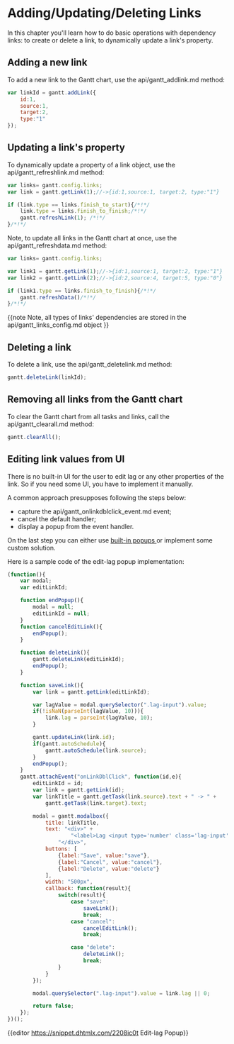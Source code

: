 Adding/Updating/Deleting Links
=========================================
In this chapter you'll learn how to do basic operations with dependency links: to create or delete a link, 
to dynamically update a link's property. 


Adding a new link
----------------------------
To add a new link to the Gantt chart, use the api/gantt_addlink.md method:

~~~js
var linkId = gantt.addLink({
	id:1,
    source:1,
    target:2,
    type:"1"
});
~~~

Updating a link's property
------------------------------
To dynamically update a property of a link object, use the api/gantt_refreshlink.md method:

~~~js
var links= gantt.config.links;
var link = gantt.getLink(1);//->{id:1,source:1, target:2, type:"1"}

if (link.type == links.finish_to_start){/*!*/ 
	link.type = links.finish_to_finish;/*!*/ 
    gantt.refreshLink(1); /*!*/ 
}/*!*/ 
~~~

Note, to update all links in the Gantt chart at once, use the api/gantt_refreshdata.md method:

~~~js
var links= gantt.config.links;

var link1 = gantt.getLink(1);//->{id:1,source:1, target:2, type:"1"}
var link2 = gantt.getLink(2);//->{id:2,source:4, target:5, type:"0"}

if (link1.type == links.finish_to_finish){/*!*/ 
	gantt.refreshData()/*!*/ 
}/*!*/ 
~~~

{{note
Note, all types of links' dependencies are stored in the api/gantt_links_config.md object
}}

Deleting a link
-------------------------------
To delete a link, use the api/gantt_deletelink.md method:

~~~js
gantt.deleteLink(linkId);
~~~

Removing all links from the Gantt chart
-------------------------------------------
To clear the Gantt chart from all tasks and links, call the api/gantt_clearall.md method:


~~~js
gantt.clearAll();
~~~

Editing link values from UI
------------------------------

There is no built-in UI for the user to edit lag or any other properties of the link. So if you need some UI, you have to implement it manually.

A common approach presupposes following the steps below:

- capture the api/gantt_onlinkdblclick_event.md event; 
- cancel the default handler; 
- display a popup from the event handler.

On the last step you can either use [built-in popups ](desktop/message_boxes.md) or implement some custom solution.

Here is a sample code of the edit-lag popup implementation:

~~~js
(function(){
	var modal;
	var editLinkId;

	function endPopup(){
		modal = null;
		editLinkId = null;
	}
	function cancelEditLink(){
		endPopup();
	}

	function deleteLink(){
		gantt.deleteLink(editLinkId);
		endPopup();
	}

	function saveLink(){
		var link = gantt.getLink(editLinkId);

		var lagValue = modal.querySelector(".lag-input").value;
		if(!isNaN(parseInt(lagValue, 10))){
			link.lag = parseInt(lagValue, 10);
		}

		gantt.updateLink(link.id);
		if(gantt.autoSchedule){
			gantt.autoSchedule(link.source);
		}
		endPopup();
	}
	gantt.attachEvent("onLinkDblClick", function(id,e){
		editLinkId = id;
		var link = gantt.getLink(id);
		var linkTitle = gantt.getTask(link.source).text + " -> " + 
        	gantt.getTask(link.target).text;

		modal = gantt.modalbox({
			title: linkTitle,
			text: "<div>" +
					"<label>Lag <input type='number' class='lag-input' /></label>" +
				"</div>",
			buttons: [
				{label:"Save", value:"save"},
				{label:"Cancel", value:"cancel"},
				{label:"Delete", value:"delete"}
			],
			width: "500px",
			callback: function(result){
				switch(result){
					case "save":
						saveLink();
						break;
					case "cancel":
						cancelEditLink();
						break;

					case "delete":
						deleteLink();
						break;
				}
			}
		});

		modal.querySelector(".lag-input").value = link.lag || 0;

		return false;
	});
})();
~~~

{{editor	https://snippet.dhtmlx.com/2208ic0t		 Edit-lag Popup}}
